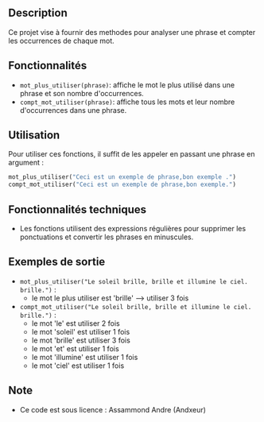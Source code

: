 Description
-----------

Ce projet vise à fournir des methodes pour analyser une phrase et compter les occurrences de chaque mot.

Fonctionnalités
---------------

*   `mot_plus_utiliser(phrase)`: affiche le mot le plus utilisé dans une phrase et son nombre d'occurrences.
*   `compt_mot_utiliser(phrase)`: affiche tous les mots et leur nombre d'occurrences dans une phrase.

Utilisation
------------

Pour utiliser ces fonctions, il suffit de les appeler en passant une phrase en argument :
```python
mot_plus_utiliser("Ceci est un exemple de phrase,bon exemple .")
compt_mot_utiliser("Ceci est un exemple de phrase,bon exemple.")
```

Fonctionnalités techniques
-------------------------

*   Les fonctions utilisent des expressions régulières pour supprimer les ponctuations et convertir les phrases en minuscules.

Exemples de sortie
-----------------

*   `mot_plus_utiliser("Le soleil brille, brille et illumine le ciel. brille.")` :
	+ le mot le plus utiliser est 'brille' --> utiliser 3 fois
*   `compt_mot_utiliser("Le soleil brille, brille et illumine le ciel. brille.")` :
	+ le mot 'le' est utiliser 2 fois
    + le mot 'soleil' est utiliser 1 fois
    + le mot 'brille' est utiliser 3 fois
    + le mot 'et' est utiliser 1 fois
    + le mot 'illumine' est utiliser 1 fois
    + le mot 'ciel' est utiliser 1 fois

Note
----

*   Ce code est sous licence : Assammond Andre (Andxeur)
